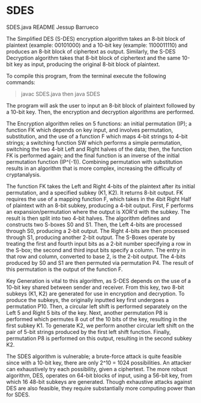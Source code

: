# SDES

SDES.java README
Jessup Barrueco

The Simplified DES (S-DES) encryption algorithm takes an 8-bit block of plaintext (example: 00101000) and a 10-bit key (example: 1100011110) and produces an 8-bit block of ciphertext as output. Similarly, the S-DES Decryption algorithm takes that 8-bit block of ciphertext and the same 10-bit key as input, producing the original 8-bit block of plaintext.

To compile this program, from the terminal execute the following commands:
> javac SDES.java
then
> java SDES

The program will ask the user to input an 8-bit block of plaintext followed by a 10-bit key. Then, the encryption and decryption algorithms are performed.

The Encryption algorithm relies on 5 functions: an initial permutation (IP); a function FK which depends on key input, and involves permutation, substitution, and the use of a function F which maps 4-bit strings to 4-bit strings; a switching function SW which performs a simple permutation, switching the two 4-bit Left and Right halves of the data; then, the function FK is performed again; and the final function is an inverse of the initial permutation function (IP^(-1)). Combining permutation with substitution results in an algorithm that is more complex, increasing the difficulty of cryptanalysis.

The function FK takes the Left and Right 4-bits of the plaintext after its initial permutation, and a specified subkey (K1, K2). It returns 8-bit output. 
FK requires the use of a mapping function F, which takes in the 4bit Right Half of plaintext with an 8-bit subkey, producing a 4-bit output. First, F performs an expansion/permutation where the output is XOR'd with the subkey. The result is then split into two 4-bit halves. The algorithm defines and constructs two S-boxes S0 and S1. Then, the Left 4-bits are processed through S0, producing a 2-bit output. The Right 4-bits are then processed through S1, producing another 2-bit output. The S-Boxes operate by treating the first and fourth input bits as a 2-bit number specifying a row in the S-box; the second and third input bits specify a column. The entry in that row and column, converted to base 2, is the 2-bit output. The 4-bits produced by S0 and S1 are then permuted via permutation P4. The result of this permutation is the output of the function F.

Key Generation is vital to this algorithm, as S-DES depends on the use of a 10-bit key shared between sender and receiver. From this key, two 8-bit subkeys (K1, K2) are generated for use in encryption and decryption. To produce the subkeys, the originally inputted key first undergoes a permutation P10. Then, a circular left shift is performed separately on the Left 5 and Right 5 bits of the key. Next, another permutation P8 is performed which permutes 8 out of the 10 bits of the key, resulting in the first subkey K1. To generate K2, we perform another circular left shift on the pair of 5-bit strings produced by the first left shift function. Finally, permutation P8 is performed on this output, resulting in the second subkey K2.

The SDES algorithm is vulnerable; a brute-force attack is quite feasible since with a 10-bit key, there are only 2^10 = 1024 possibilities. An attacker can exhaustively try each possibility, given a ciphertext. The more robust algorithm, DES, operates on 64-bit blocks of input, using a 56-bit key, from which 16 48-bit subkeys are generated. Though exhaustive attacks against DES are also feasible, they require substantially more computing power than for SDES.
